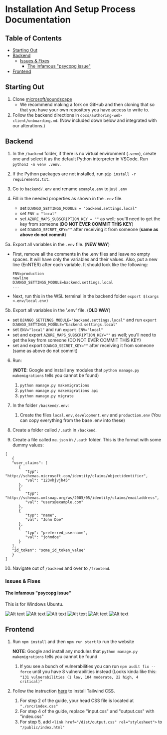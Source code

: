 # Installation And Setup Process Documentation

## Table of Contents
 - [Starting Out](#starting-out)
 - [Backend](#backend)
   - [Issues & Fixes](#issues--fixes)
      - [The infamous "psycopg issue"](#the-infamous-psycopg-issue)
 - [Frontend](#frontend)

## Starting Out

1. Clone [microsoft/soundscape](https://www.github.com/microsoft/soundscape)
   - We recommend making a fork on GitHub and then cloning that so that you have your own repository you have access to write to.
2. Follow the backend directions in `docs/authoring-web-client/onboarding.md`. (Now included down below and integrated with our alterations.)

## Backend

1. In the `/backend` folder, if there is no virtual environment (`.venv`), create one and select it as the default Python interpreter in VSCode. Run `python3 -m venv .venv`.

2. If the Python packages are not installed, run `pip install -r requirements.txt`.

3. Go to `backend/.env` and rename `example.env` to just `.env`

4. Fill in the needed properties as shown in the `.env` file.

   - set `DJANGO_SETTINGS_MODULE = "backend.settings.local"`
   - set `ENV = "local"`
   - set `AZURE_MAPS_SUBSCRIPTION_KEY = ""` as well; you'll need to get the key from someone (**DO NOT EVER COMMIT THIS KEY**)
   - set `DJANGO_SECRET_KEY=""` after receiving it from someone (**same as above do not commit**)

5a. Export all variables in the `.env` file. (**NEW WAY**)
   - First, remove all the comments in the .env files and leave no empty spaces. It will have only the variables and their values. Also, put a new line (EnNTER) after each variable. It should look like the following:
     ```
     ENV=production
     newline
     DJANGO_SETTINGS_MODULE=backend.settings.local
     ...
     ```
   - Next, run this in the WSL terminal in the backend folder `export $(xargs <.env/local.env)`

5b. Export all variables in the '.env' file. (**OLD WAY**)
  - set `DJANGO_SETTINGS_MODULE="backend.settings.local"` and run `export DJANGO_SETTINGS_MODULE="backend.settings.local"`
  - set `ENV="local"` and run `export ENV="local"`
  - set and export `AZURE_MAPS_SUBSCRIPTION_KEY=""` as well; you'll need to get the key from someone (DO NOT EVER COMMIT THIS KEY)
  - set and export `DJANGO_SECRET_KEY=""` after receiving it from someone (same as above do not commit)

6. Run:

   (**NOTE**: Google and install any modules that `python manage.py makemigrations` tells you cannot be found)

   1. `python manage.py makemigrations`
   2. `python manage.py makemigrations api`
   3. `python manage.py migrate`
7. In the folder `/backend/.env`:

   1. Create the files `local.env`, `development.env` and `production.env` (You can copy everything from the base .env into these)

8. Create a folder called `/.auth` in `/backend`.

9. Create a file called `me.json` in `/.auth` folder. This is the format with some dummy values:

```
[
   {
   "user_claims": [
      {
         "typ": "http://schemas.microsoft.com/identity/claims/objectidentifier",
         "val": "123vhjvjh45"
      },
      {
         "typ": "http://schemas.xmlsoap.org/ws/2005/05/identity/claims/emailaddress",
         "val": "users@example.com" 
      },
      {
         "typ": "name",
         "val": "John Doe" 
      },
      {
         "typ": "preferred_username",
         "val": "johndoe" 
      }
   ],
   "id_token": "some_id_token_value"
   }
]
```

10. Navigate out of `/backend` and over to `/frontend`.

### Issues & Fixes

#### The infamous "psycopg issue"
This is for Windows Ubuntu.

![Alt text](psycopg_issue/image.png)
![Alt text](psycopg_issue/image-1.png)
![Alt text](psycopg_issue/image-2.png)
![Alt text](psycopg_issue/image-3.png)
![Alt text](psycopg_issue/image-4.png)
![Alt text](psycopg_issue/image-5.png)

## Frontend

1. Run `npm install` and then `npm run start` to run the website
   
    **NOTE**: Google and install any modules that `python manage.py makemigrations` tells you cannot be found

    1. If you see a bunch of vulnerabilities you can run `npm audit fix --force` until you have 8 vulnerabilities instead (Looks kinda like this: `"131 vulnerabilities (1 low, 104 moderate, 22 high, 4 critical)"`

2. Follow the instruction [here](https://tailwindcss.com/docs/installation) to install Tailwind CSS.

    1. For step 2 of the guide, your head CSS file is located at `"./src/index.css"`
    2. For step 4 of the guide, replace "input.css" and "output.css" with "index.css"
    3. For step 5, add `<link href="/dist/output.css" rel="stylesheet">` to `"/public/index.html"`
